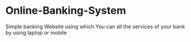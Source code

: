 # Online-Banking-System
Simple banking Website using which You can all the services of your bank by using laptop or mobile

